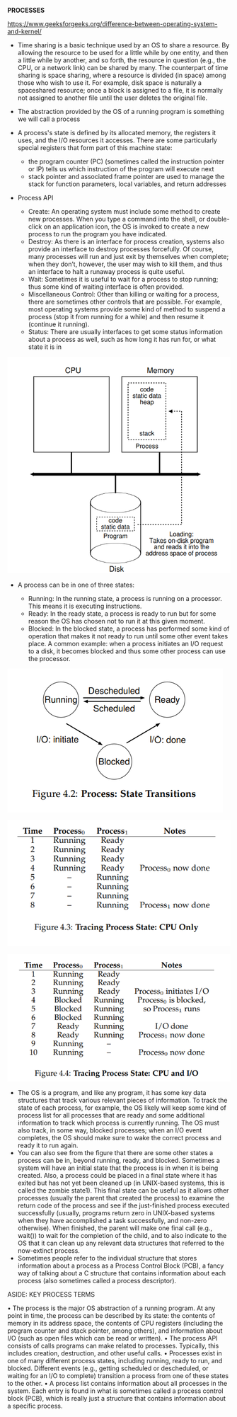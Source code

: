 **PROCESSES**

https://www.geeksforgeeks.org/difference-between-operating-system-and-kernel/


- Time sharing is a basic technique used by an OS to share a resource. By
  allowing the resource to be used for a little while by one entity, and then
  a little while by another, and so forth, the resource in question (e.g., the
  CPU, or a network link) can be shared by many. The counterpart of time
  sharing is space sharing, where a resource is divided (in space) among
  those who wish to use it. For example, disk space is naturally a spaceshared resource;
  once a block is assigned to a file, it is normally not assigned to another file until the user deletes the original file.
- The abstraction provided by the OS of a running program is something
  we will call a process
- A  process's state is defined by its allocated memory, the registers it uses, and the I/O resources it accesses.
  There are some particularly special registers that form part of this machine state:

  - the program counter (PC) (sometimes
    called the instruction pointer or IP) tells us which instruction of the program will execute next
  - stack pointer and associated frame pointer are used to manage the stack for function parameters,
    local variables, and return addresses
- Process API

  - Create: An operating system must include some method to create new processes. When you type a command into the shell, or
    double-click on an application icon, the OS is invoked to create a
    new process to run the program you have indicated.
  - Destroy: As there is an interface for process creation, systems also
    provide an interface to destroy processes forcefully. Of course, many
    processes will run and just exit by themselves when complete; when
    they don’t, however, the user may wish to kill them, and thus an interface to halt a runaway process is quite useful.
  - Wait: Sometimes it is useful to wait for a process to stop running;
    thus some kind of waiting interface is often provided.
  - Miscellaneous Control: Other than killing or waiting for a process,
    there are sometimes other controls that are possible. For example,
    most operating systems provide some kind of method to suspend a
    process (stop it from running for a while) and then resume it (continue it running).
  - Status: There are usually interfaces to get some status information
    about a process as well, such as how long it has run for, or what
    state it is in

![1738947750437](image/README/1738947750437.png)

- A process can be in one of three states:

  - Running: In the running state, a process is running on a processor.
    This means it is executing instructions.
  - Ready: In the ready state, a process is ready to run but for some
    reason the OS has chosen not to run it at this given moment.
  - Blocked: In the blocked state, a process has performed some kind
    of operation that makes it not ready to run until some other event
    takes place. A common example: when a process initiates an I/O
    request to a disk, it becomes blocked and thus some other process
    can use the processor.

![1738952693504](image/README/1738952693504.png)

![1738953010357](image/README/1738953010357.png)

![1738953024391](image/README/1738953024391.png)

- The OS is a program, and like any program, it has some key data structures that track various relevant pieces of information. To track the state
  of each process, for example, the OS likely will keep some kind of process list for all processes that are ready and some additional information to track which process is currently running. The OS must also track,
  in some way, blocked processes; when an I/O event completes, the OS
  should make sure to wake the correct process and ready it to run again.
- You can also see from the figure that there are some other states a process can be in, beyond running, ready, and blocked. Sometimes a system
  will have an initial state that the process is in when it is being created.
  Also, a process could be placed in a final state where it has exited but has not yet been cleaned up (in UNIX-based systems, this is called the
  zombie state1). This final state can be useful as it allows other processes
  (usually the parent that created the process) to examine the return code
  of the process and see if the just-finished process executed successfully
  (usually, programs return zero in UNIX-based systems when they have
  accomplished a task successfully, and non-zero otherwise). When finished, the parent will make one final call (e.g., wait()) to wait for the
  completion of the child, and to also indicate to the OS that it can clean up
  any relevant data structures that referred to the now-extinct process.
- Sometimes people refer to the individual structure that stores information about a process as a Process Control Block
  (PCB), a fancy way of talking about a C structure that contains information about each process (also sometimes called a process descriptor).



ASIDE: KEY PROCESS TERMS

• The process is the major OS abstraction of a running program. At
any point in time, the process can be described by its state: the contents of memory in its address space, the contents of CPU registers
(including the program counter and stack pointer, among others),
and information about I/O (such as open files which can be read or
written).
• The process API consists of calls programs can make related to processes. Typically, this includes creation, destruction, and other useful calls.
• Processes exist in one of many different process states, including
running, ready to run, and blocked. Different events (e.g., getting
scheduled or descheduled, or waiting for an I/O to complete) transition a process from one of these states to the other.
• A process list contains information about all processes in the system. Each entry is found in what is sometimes called a process
control block (PCB), which is really just a structure that contains
information about a specific process.
